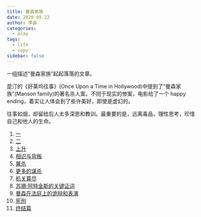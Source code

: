 ```yaml
---
title: 曼森家族
date: 2020-05-22
author: 李淼
categories:
  - play
tags:
  - life
  - copy
sidebar: false
---
```


一组描述“曼森家族”起起落落的文章。

<!-- more -->

昆汀的《好莱坞往事》(Once Upon a Time in Hollywood)中提到了“曼森家族”(Manson family)的著名杀人案。不同于现实的惨案，电影给了一个 happy ending，着实让人体会到了些许美好，即使是虚幻的。

往事如烟，却留给后人太多深思和教训。最重要的是，远离毒品，理性思考，珍惜自己和他人的生命。

1. [一](https://zhuanlan.zhihu.com/p/80241195)
2. [二](https://zhuanlan.zhihu.com/p/81383371)
3. [上升](https://zhuanlan.zhihu.com/p/81676068)
4. [相识与背叛](https://zhuanlan.zhihu.com/p/81939655)
5. [屠杀](https://zhuanlan.zhihu.com/p/83495111)
6. [更多的谋杀](https://zhuanlan.zhihu.com/p/84087918)
7. [机关算尽](https://zhuanlan.zhihu.com/p/84522579)
8. [苏珊·阿特金斯的关键证词](https://mp.weixin.qq.com/s?__biz=MjM5NDgyODUwNQ==&mid=2651520372&idx=1&sn=e6c43cae73ef98d436a70f6f30bf8146&chksm=bd7f84c28a080dd436b17163c3ee1178c52237f8e86bfc7ad8a55fb9a22fb788b34d7bf12a9e)
9. [曼森在法庭上的诡辩和表演](https://mp.weixin.qq.com/s?__biz=MjM5NDgyODUwNQ==&mid=2651520380&idx=1&sn=87fd2bc2eff399d85f8e1323013d950d&chksm=bd7f84ca8a080ddc9e5449c8eb0d981522f9887ca3dc4e1a6cba21fc50ecf6a01de9ee671afe)
10. [死刑](https://mp.weixin.qq.com/s?__biz=MjM5NDgyODUwNQ==&mid=2651520414&idx=2&sn=adb8b9c93ca9b8428c45f4b64c073401&chksm=bd7f84288a080d3e88b6571e52063004742044637a312e321efef61fc88bf7eae4467588264f)
11. [终结篇](https://mp.weixin.qq.com/s?__biz=MjM5NDgyODUwNQ==&mid=2651520423&idx=1&sn=4d1e066c69671932f3bf4578c91c2446&chksm=bd7f84118a080d07c2c4cd73b37a6f2d9e0ad9fccfa2554be9c18d7f8fe23b6c00d5ff984356&scene=21)
